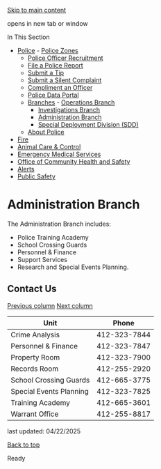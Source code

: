 [Skip to main content](https://www.pittsburghpa.gov/Safety/Police/Branches/Administration-Branch#main-content)

opens in new tab or window

In This Section

- [Police](https://www.pittsburghpa.gov/Safety/Police)  - [Police Zones](https://www.pittsburghpa.gov/Safety/Police/Police-Zones)
  - [Police Officer Recruitment](https://www.pittsburghpa.gov/Safety/Police/Police-Officer-Recruitment)
  - [File a Police Report](https://www.pittsburghpa.gov/Safety/Police/File-a-Police-Report)
  - [Submit a Tip](https://www.pittsburghpa.gov/Safety/Police/Submit-a-Tip)
  - [Submit a Silent Complaint](https://www.pittsburghpa.gov/Safety/Police/Submit-a-Silent-Complaint)
  - [Compliment an Officer](https://www.pittsburghpa.gov/Safety/Police/Compliment-an-Officer)
  - [Police Data Portal](https://www.pittsburghpa.gov/Safety/Police/Police-Data-Portal)
  - [Branches](https://www.pittsburghpa.gov/Safety/Police/Branches)    - [Operations Branch](https://www.pittsburghpa.gov/Safety/Police/Branches/Operations-Branch)
    - [Investigations Branch](https://www.pittsburghpa.gov/Safety/Police/Branches/Investigations-Branch)
    - [Administration Branch](https://www.pittsburghpa.gov/Safety/Police/Branches/Administration-Branch)
    - [Special Deployment Division (SDD)](https://www.pittsburghpa.gov/Safety/Police/Branches/Special-Deployment-Division-SDD)
  - [About Police](https://www.pittsburghpa.gov/Safety/Police/About-Police)
- [Fire](https://www.pittsburghpa.gov/Safety/Fire)
- [Animal Care & Control](https://www.pittsburghpa.gov/Safety/Animal-Care-Control)
- [Emergency Medical Services](https://www.pittsburghpa.gov/Safety/Emergency-Medical-Services)
- [Office of Community Health and Safety](https://www.pittsburghpa.gov/Safety/Office-of-Community-Health-and-Safety)
- [Alerts](https://www.pittsburghpa.gov/Safety/Alerts)
- [Public Safety](https://www.pittsburghpa.gov/Safety/Public-Safety)

# Administration Branch

The Administration Branch includes:

- Police Training Academy
- School Crossing Guards
- Personnel & Finance
- Support Services
- Research and Special Events Planning.

## Contact Us

[Previous column](https://www.pittsburghpa.gov/Safety/Police/Branches/Administration-Branch#) [Next column](https://www.pittsburghpa.gov/Safety/Police/Branches/Administration-Branch#)

| Unit | Phone |
| --- | --- |
| Crime Analysis | 412-323-7844 |
| Personnel & Finance | 412-323-7847 |
| Property Room | 412-323-7900 |
| Records Room | 412-255-2920 |
| School Crossing Guards | 412-665-3775 |
| Special Events Planning | 412-323-7825 |
| Training Academy | 412-665-3601 |
| Warrant Office | 412-255-8817 |

last updated: 04/22/2025

[Back to top](https://www.pittsburghpa.gov/Safety/Police/Branches/Administration-Branch#body-top)

Ready
